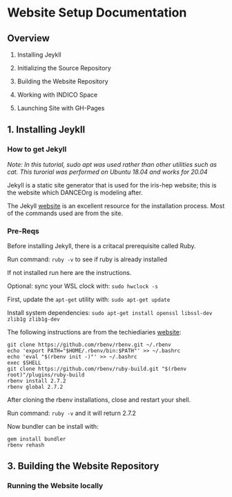 # Website Setup Documentation
## Overview

1. Installing Jeykll

2. Initializing the Source Repository

3. Building the Website Repository

4. Working with INDICO Space

5. Launching Site with GH-Pages

## 1. Installing Jeykll

### How to get Jekyll

*Note: In this tutorial, sudo apt was used rather than other utilities such as cat. This turorial was performed on Ubuntu 18.04 and works for 20.04*

Jekyll is a static site generator that is used for the iris-hep website; this is the website which DANCEOrg is modeling after. 

The Jekyll [website](https://jekyllrb.com/) is an excellent resource for the installation process. Most of the commands used are from the site. 

### Pre-Reqs

Before installing Jekyll, there is a critacal prerequisite called Ruby. 

Run command: `ruby -v` to see if ruby is already installed

If not installed run here are the instructions. 

Optional: sync your WSL clock with: `sudo hwclock -s`

First, update the `apt-get` utility with: `sudo apt-get update`

Install system dependencies: `sudo apt-get install openssl libssl-dev zlib1g zlib1g-dev`

The following instructions are from the techiediaries [website](https://www.techiediaries.com/install-ruby-2-7-rails-6-ubuntu-20-04/):
  
```
git clone https://github.com/rbenv/rbenv.git ~/.rbenv
echo 'export PATH="$HOME/.rbenv/bin:$PATH"' >> ~/.bashrc
echo 'eval "$(rbenv init -)"' >> ~/.bashrc
exec $SHELL
git clone https://github.com/rbenv/ruby-build.git "$(rbenv root)"/plugins/ruby-build
rbenv install 2.7.2
rbenv global 2.7.2
```
After cloning the rbenv installations, close and restart your shell. 

Run command: `ruby -v` and it will return 2.7.2

Now bundler can be install with: 

```
gem install bundler
rbenv rehash
```
## 3. Building the Website Repository

### Running the Website locally


